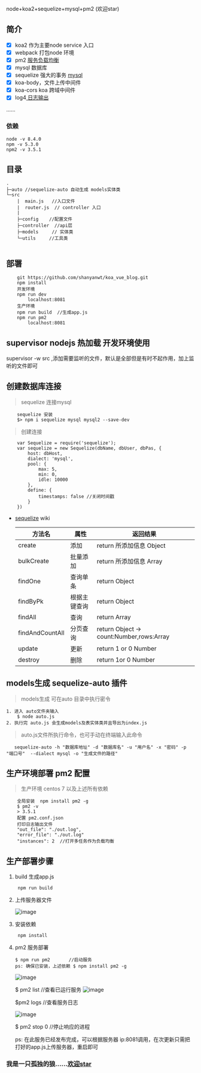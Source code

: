node+koa2+sequelize+mysql+pm2 (欢迎star)

## 简介

- [x]   koa2 作为主要node service 入口
- [x]   webpack 打包node 环境
- [x]   pm2  [服务负载均衡](http://pm2.keymetrics.io/)
- [x]   mysql  数据库
- [x]   sequelize 强大的事务 [mysql](https://github.com/demopark/sequelize-docs-Zh-CN)
- [x]   koa-body，文件上传中间件
- [x]   koa-cors koa 跨域中间件
- [x]  log4[ 日志输出](https://www.npmjs.com/package/log4js)
  
  ......
  
### 依赖
```
node -v 8.4.0
npm -v 5.3.0
npm2 -v 3.5.1
```
## 目录

```
.
├─auto //sequelize-auto 自动生成 models实体类
└─src
    |  main.js   //入口文件
    |  router.js  // controller 入口
    |
    ├─config    //配置文件
    ├─controller  //api层
    ├─models     // 实体类
    └─utils     //工具类
    
```
## 部署

```
    git https://github.com/shanyanwt/koa_vue_blog.git
    npm install
    开发环境
    npm run dev
        localhost:8081
    生产环境
    npm run build  //生成app.js
    npm run pm2
        localhost:8081
```

## supervisor nodejs 热加载 开发环境使用
  supervisor -w src ,添加需要监听的文件，默认是全部但是有时不起作用，加上监听的文件即可
  
## 创建数据库连接 
> sequelize 连接mysql

```
    sequelize 安装
    $> npm i sequelize mysql mysql2 --save-dev
```

>  创建连接

```
    var Sequelize = require('sequelize');
    var sequelize = new Sequelize(dbName, dbUser, dbPas, {
    	host: dbHost,
    	dialect: 'mysql',
    	pool: {
    		max: 5,
    		min: 0,
    		idle: 10000
    	},
    	define: {
    		timestamps: false //关闭时间戳
    	}
    })
```
- [sequelize](https://github.com/demopark/sequelize-docs-Zh-CN) wiki

    方法名 | 属性| 返回结果
    ---     |---  |---
    create| 添加       |return 所添加信息 Object
    bulkCreate| 批量添加       |return 所添加信息 Array
    findOne| 查询单条       |return  Object
    findByPk| 根据主键查询       |return  Object
    findAll| 查询       |return  Array
    findAndCountAll| 分页查询       |return  Object -> count:Number,rows:Array
    update| 更新      |return  1 or 0   Number
    destroy | 删除     | return  1or 0   Number
  
  
## models生成	sequelize-auto 插件

>  models生成  可在auto 目录中执行密令

```
1. 进入 auto文件夹输入 
    $ node auto.js
2. 执行完 auto.js 会生成models及表实体类并且导出为index.js 
```
> auto.js文件所执行命令，也可手动在终端输入此命令

```
   sequelize-auto -h "数据库地址" -d "数据库名" -u "用户名" -x "密码" -p "端口号"  --dialect mysql -o "生成文件的路径"
```

## 生产环境部署 pm2 配置
> 生产环境 centos 7 以及上述所有依赖

```
	全局安装  npm install pm2 -g 
	$ pm2 -v
	> 3.5.1
    配置 pm2.conf.json
	打印日志输出文件
	"out_file": "./out.log",
	"error_file": "./out.log"
	"instances": 2  //打开多任务作为负载均衡
```
## 生产部署步骤
1. build 生成app.js
   ```
    npm run build
    ```
2. 上传服务器文件

    ![image](https://img-blog.csdnimg.cn/20190806104358975.png)

3. 安装依赖
    ```
     npm install
    ```
4. pm2 服务部署
     ```
     $ npm run pm2       //启动服务
     ps: 确保已安装，上述依赖 $ npm install pm2 -g 
    ```
    
    ![image](https://img-blog.csdnimg.cn/20190806111004360.png)
    
    $ pm2 list        //查看已运行服务
    ![image](https://img-blog.csdnimg.cn/2019080611103250.png)
    
   $pm2 logs     //查看服务日志
   
   ![image](https://img-blog.csdnimg.cn/20190806111651791.png)
   
   $ pm2 stop 0  //停止响应的进程
   
   ps: 在此服务已经发布完成，可以根据服务器 ip:8081调用，在次更新只需把打好的app.js上传服务器，重启即可
   
### 我是一只孤独的狼......[欢迎star](https://github.com/shanyanwt/koa_vue_blog)